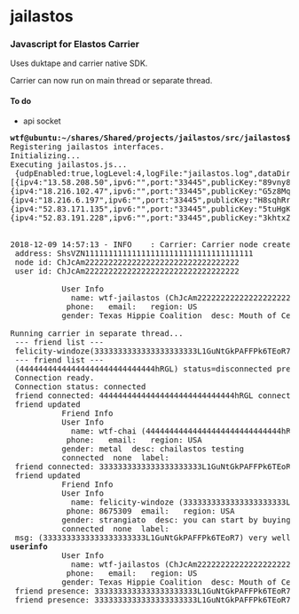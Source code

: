 # jailastos
### Javascript for Elastos Carrier 

Uses duktape and carrier native SDK.  

Carrier can now run on main thread or separate thread.  

#### To do
* api socket

<pre>
<b>wtf@ubuntu:~/shares/Shared/projects/jailastos/src/jailastos$ jailastos</b>
Registering jailastos interfaces.
Initializing...
Executing jailastos.js...
 {udpEnabled:true,logLevel:4,logFile:"jailastos.log",dataDir:"./data",bootstraps:
[{ipv4:"13.58.208.50",ipv6:"",port:"33445",publicKey:"89vny8MrKdDKs7Uta9RdVmspPjnRMdwMmaiEW27pZ7gh"},
{ipv4:"18.216.102.47",ipv6:"",port:"33445",publicKey:"G5z8MqiNDFTadFUPfMdYsYtkUDbX5mNCMVHMZtsCnFeb"},
{ipv4:"18.216.6.197",ipv6:"",port:"33445",publicKey:"H8sqhRrQuJZ6iLtP2wanxt4LzdNrN2NNFnpPdq1uJ9n2"},
{ipv4:"52.83.171.135",ipv6:"",port:"33445",publicKey:"5tuHgK1Q4CYf4K5PutsEPK5E3Z7cbtEBdx7LwmdzqXHL"},
{ipv4:"52.83.191.228",ipv6:"",port:"33445",publicKey:"3khtxZo89SBScAMaHhTvD68pPHiKxgZT6hTCSZZVgNEm"}]}


2018-12-09 14:57:13 - INFO    : Carrier: Carrier node created.
 address: ShsVZN111111111111111111111111111111111111
 node id: ChJcAm222222222222222222222222222222222
 user id: ChJcAm222222222222222222222222222222222

           User Info
             name: wtf-jailastos (ChJcAm222222222222222222222222222222222)
            phone:   email:   region: US
           gender: Texas Hippie Coalition  desc: Mouth of Cemetery Gates

Running carrier in separate thread...
 --- friend list ---
 felicity-windoze(3333333333333333333333L1GuNtGkPAFFPk6TEoR7) status=disconnected presence=none
 --- friend list ---
 (44444444444444444444444444444hRGL) status=disconnected presence=none
 Connection ready.
 Connection status: connected
 friend connected: 44444444444444444444444444444hRGL connected
 friend updated
           Friend Info
           User Info
             name: wtf-chai (44444444444444444444444444444hRGL)
            phone:   email:   region: USA
           gender: metal  desc: chailastos testing
           connected  none  label: 
 friend connected: 3333333333333333333333L1GuNtGkPAFFPk6TEoR7 connected
 friend updated
           Friend Info
           User Info
             name: felicity-windoze (3333333333333333333333L1GuNtGkPAFFPk6TEoR7)
            phone: 8675309  email:   region: USA
           gender: strangiato  desc: you can start by buying me a drink
           connected  none  label: 
 msg: (3333333333333333333333L1GuNtGkPAFFPk6TEoR7) very well by reputation
<b>userinfo</b>
           User Info
             name: wtf-jailastos (ChJcAm222222222222222222222222222222222)
            phone:   email:   region: US
           gender: Texas Hippie Coalition  desc: Mouth of Cemetery Gates
 friend presence: 3333333333333333333333L1GuNtGkPAFFPk6TEoR7 away
 friend presence: 3333333333333333333333L1GuNtGkPAFFPk6TEoR7 none

</pre>
